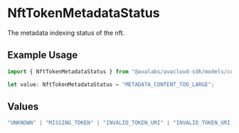 # NftTokenMetadataStatus

The metadata indexing status of the nft.

## Example Usage

```typescript
import { NftTokenMetadataStatus } from "@avalabs/avacloud-sdk/models/components";

let value: NftTokenMetadataStatus = "METADATA_CONTENT_TOO_LARGE";
```

## Values

```typescript
"UNKNOWN" | "MISSING_TOKEN" | "INVALID_TOKEN_URI" | "INVALID_TOKEN_URI_SCHEME" | "UNREACHABLE_TOKEN_URI" | "THROTTLED_TOKEN_URI" | "METADATA_CONTENT_TOO_LARGE" | "INVALID_METADATA" | "INVALID_METADATA_JSON" | "INDEXED" | "UNINDEXED"
```